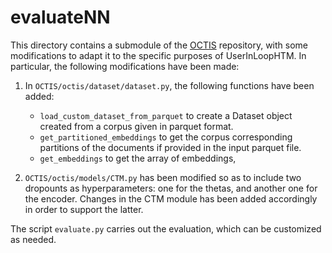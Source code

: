 # evaluateNN

This directory contains a submodule of the [OCTIS](https://github.com/MIND-Lab/OCTIS) repository, with some modifications to adapt it to the specific purposes of UserInLoopHTM. In particular, the following modifications have been made:

1. In ``OCTIS/octis/dataset/dataset.py``, the following functions have been added:

   * ``load_custom_dataset_from_parquet`` to create a Dataset object created from a corpus given in parquet format.
   * ``get_partitioned_embeddings`` to get the corpus corresponding partitions of the documents if provided in the input parquet file.
   * ``get_embeddings`` to get the array of embeddings,
2. ``OCTIS/octis/models/CTM.py`` has been modified so as to include two dropounts as hyperparameters: one for the thetas, and another one for the encoder. Changes in the CTM module has been added accordingly in order to support the latter.

The script ``evaluate.py`` carries out the evaluation, which can be customized as needed.
